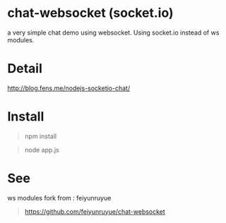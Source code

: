 chat-websocket (socket.io)
===============

a very simple chat demo using websocket. Using socket.io instead of ws modules.

Detail
==================

http://blog.fens.me/nodejs-socketio-chat/

Install
==================

> npm install

> node app.js

See
==================

ws modules fork from : feiyunruyue
> https://github.com/feiyunruyue/chat-websocket
